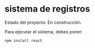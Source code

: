 <h1>sistema de registros</h1>

Estado del proyecto: En construcción.

Para ejecutar el sistema, debes poner:

```npm install react```


